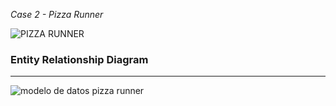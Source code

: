 *Case 2 - Pizza Runner*

![PIZZA RUNNER](https://github.com/felipeleong/8-week-sql-challenge/assets/116659667/26495f30-4b06-4863-a498-f7b4babe8403)

### Entity Relationship Diagram

--------------
![modelo de datos pizza runner](https://github.com/felipeleong/8-week-sql-challenge/assets/116659667/336fd652-04a8-4613-bb59-87a8b5264583)

